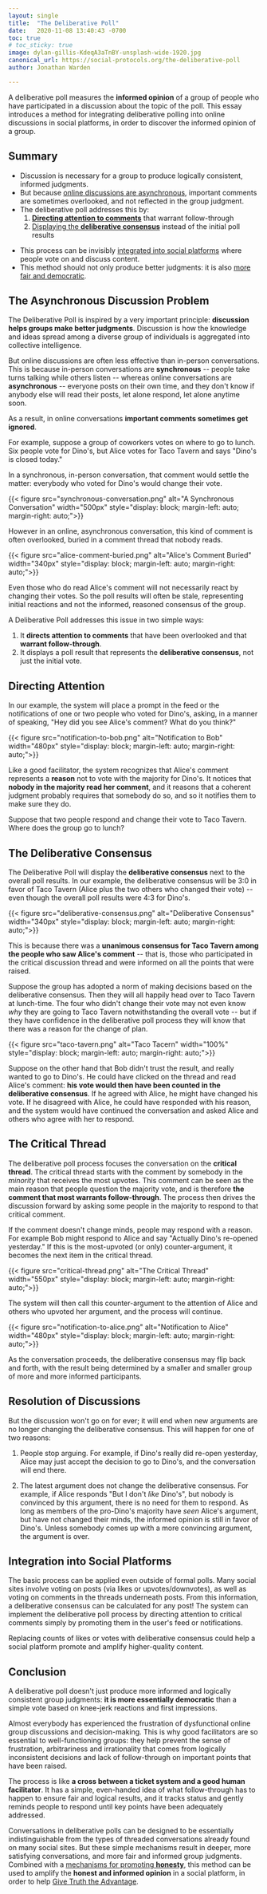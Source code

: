```yaml
---
layout: single
title:  "The Deliberative Poll"
date:   2020-11-08 13:40:43 -0700
toc: true
# toc_sticky: true
image: dylan-gillis-KdeqA3aTnBY-unsplash-wide-1920.jpg
canonical_url: https://social-protocols.org/the-deliberative-poll
author: Jonathan Warden

---
```


A deliberative poll measures the **informed opinion** of a group of people who have participated in a discussion about the topic of the poll. This essay introduces a method for integrating deliberative polling into online discussions in social platforms, in order to discover the informed opinion of a group. 

<!--more-->

## Summary

- Discussion is necessary for a group to produce logically consistent, informed judgments.
- But because [online discussions are asynchronous](#the-asynchronous-discussion-problem), important comments are sometimes overlooked, and not reflected in the group judgment.
- The deliberative poll addresses this by:
    1. **[Directing attention to comments](#directing-attention)** that warrant follow-through
    2. [Displaying the **deliberative consensus**](#the-deliberative-consensus) instead of the initial poll results
<!--
- The process focuses the conversation on a **[critical thread](#the-critical-thread)** of comments and their replies.
- The aggregate judgment is calculated to reflect a [**consistent and informed judgment**](#judgment-aggregation) of the group.
-->

- This process can be invisibly [integrated into social platforms](#integration-into-social-platforms) where people vote on and discuss content.
- This method should not only produce better judgments: it is also [more fair and democratic](#conclusion). 

## The Asynchronous Discussion Problem

The Deliberative Poll is inspired by a very important principle: **discussion helps groups make better judgments**. Discussion is how the knowledge and ideas spread among a diverse group of individuals is aggregated into collective intelligence.  


But online discussions are often less effective than in-person conversations. This is because in-person conversations are **synchronous** -- people take turns talking while others listen -- whereas online conversations are **asynchronous** -- everyone posts on their own time, and they don't know if anybody else will read their posts, let alone respond, let alone anytime soon.

<!--


But online discussions are often less effective than in-person conversations, because online discussions are **asynchronous**, where as person-to-person discussions are syncronous.

In a synchronous, person-to-person conversation people take turns talking while others listen. In an asynchronous, online conversations, everyone posts on their own time and they don't know if anybody is listening, let alone whether they will respond.
-->

As a result, in online conversations **important comments sometimes get ignored**.

For example, suppose a group of coworkers votes on where to go to lunch. Six people vote for Dino's, but Alice votes for Taco Tavern and says "Dino's is closed today."

In a synchronous, in-person conversation, that comment would settle the matter: everybody who voted for Dino's would change their vote. 

{{< figure src="synchronous-conversation.png" alt="A Synchronous Conversation" width="500px" style="display: block; margin-left: auto; margin-right: auto;">}}


However in an online, asynchronous conversation, this kind of comment is often overlooked, buried in a comment thread that nobody reads.

{{< figure src="alice-comment-buried.png" alt="Alice's Comment Buried" width="340px" style="display: block; margin-left: auto; margin-right: auto;">}}

Even those who do read Alice's comment will not necessarily react by changing their votes. So the poll results will often be stale, representing initial reactions and not the informed, reasoned consensus of the group.

A Deliberative Poll addresses this issue in two simple ways: 

1. It **directs attention to comments** that have been overlooked and that **warrant follow-through**.
2. It displays a poll result that represents the **deliberative consensus**, not just the initial vote.

## Directing Attention

In our example, the system will place a prompt in the feed or the notifications of one or two people who voted for Dino's, asking, in a manner of speaking, "Hey did you see Alice's comment? What do you think?" 

{{< figure src="notification-to-bob.png" alt="Notification to Bob" width="480px" style="display: block; margin-left: auto; margin-right: auto;">}}


Like a good facilitator, the system recognizes that Alice's comment represents a **reason** not to vote with the majority for Dino's. It notices that **nobody in the majority read her comment**, and it reasons that a coherent judgment probably requires that somebody do so, and so it notifies them to make sure they do.

Suppose that two people respond and change their vote to Taco Tavern. Where does the group go to lunch? 

## The Deliberative Consensus 

The Deliberative Poll will display the **deliberative consensus** next to the overall poll results. In our example, the deliberative consensus will be 3:0 in favor of Taco Tavern (Alice plus the two others who changed their vote) -- even though the overall poll results were 4:3 for Dino's.

{{< figure src="deliberative-consensus.png" alt="Deliberative Consensus" width="340px" style="display: block; margin-left: auto; margin-right: auto;">}}


This is because there was a **unanimous consensus for Taco Tavern among the people who saw Alice's comment** -- that is, those who participated in the critical discussion thread and were informed on all the points that were raised.

Suppose the group has adopted a norm of making decisions based on the deliberative consensus. Then they will all happily head over to Taco Tavern at lunch-time. The four who didn't change their vote may not even know *why* they are going to Taco Tavern notwithstanding the overall vote -- but if they have confidence in the deliberative poll process they will know that there was a reason for the change of plan.

{{< figure src="taco-tavern.png" alt="Taco Tacern" width="100%" style="display: block; margin-left: auto; margin-right: auto;">}}

Suppose on the other hand that Bob didn't trust the result, and really wanted to go to Dino's. He could have clicked on the thread and read Alice's comment: **his vote would then have been counted in the deliberative consensus**. If he agreed with Alice, he might have changed his vote. If he disagreed with Alice, he could have responded with his reason, and the system would have continued the conversation and asked Alice and others who agree with her to respond.


## The Critical Thread

The deliberative poll process focuses the conversation on the **critical thread**. The critical thread starts with the comment by somebody in the *minority* that receives the most upvotes. This comment can be seen as the main reason that people question the majority vote, and is therefore **the comment that most warrants follow-through**. The process then drives the discussion forward by asking some people in the majority to respond to that critical comment. 

If the comment doesn't change minds, people may respond with a reason. For example Bob might respond to Alice and say "Actually Dino's re-opened yesterday." If this is the most-upvoted (or only) counter-argument, it becomes the next item in the critical thread. 

{{< figure src="critical-thread.png" alt="The Critical Thread" width="550px" style="display: block; margin-left: auto; margin-right: auto;">}}

The system will then call this counter-argument to the attention of Alice and others who upvoted her argument, and the process will continue.

{{< figure src="notification-to-alice.png" alt="Notification to Alice" width="480px" style="display: block; margin-left: auto; margin-right: auto;">}}

As the conversation proceeds, the deliberative consensus may flip back and forth, with the result being determined by a smaller and smaller group of more and more informed participants.

## Resolution of Discussions

But the discussion won't go on for ever; it will end when new arguments are no longer changing the deliberative consensus. This will happen for one of two reasons:

1. People stop arguing. For example, if Dino's really did re-open yesterday, Alice may just accept the decision to go to Dino's, and the conversation will end there.

1. The latest argument does not change the deliberative consensus. For example, if Alice responds "But I don't *like* Dino's", but nobody is convinced by this argument, there is no need for them to respond. As long as members of the pro-Dino's majority have *seen* Alice's argument, but have not changed their minds, the informed opinion is still in favor of Dino's. Unless somebody comes up with a more convincing argument, the argument is over.

## Integration into Social Platforms

The basic process can be applied even outside of formal polls. Many social sites involve voting on posts (via likes or upvotes/downvotes), as well as voting on comments in the threads underneath posts. From this information, a  deliberative consensus can be calculated for any post! The system can implement the deliberative poll process by directing attention to critical comments simply by promoting them in the user's feed or notifications. 

Replacing counts of likes or votes with deliberative consensus could help a social platform promote and amplify higher-quality content.

## Conclusion

A deliberative poll doesn't just produce more informed and logically consistent group judgments: **it is more essentially democratic** than a simple vote based on knee-jerk reactions and first impressions.

Almost everybody has experienced the frustration of dysfunctional online group discussions and decision-making. This is why good facilitators are so essential to well-functioning groups: they help prevent the sense of frustration, arbitrariness and irrationality that comes from logically inconsistent decisions and lack of follow-through on important points that have been raised.

The process is like **a cross between a ticket system and a good human facilitator**. It has a simple, even-handed idea of what follow-through has to happen to ensure fair and logical results, and it tracks status and gently reminds people to respond until key points have been adequately addressed.

Conversations in deliberative polls can be designed to be essentially indistinguishable from the types of threaded conversations already found on many social sites. But these simple mechanisms result in deeper, more satisfying conversations, and more fair and informed group judgments. Combined with a [mechanisms for promoting **honesty**](/truthtelling-games), this method can be used to amplify the **honest and informed opinion** in a social platform, in order to help [Give Truth the Advantage](/give-truth-the-advantage).

